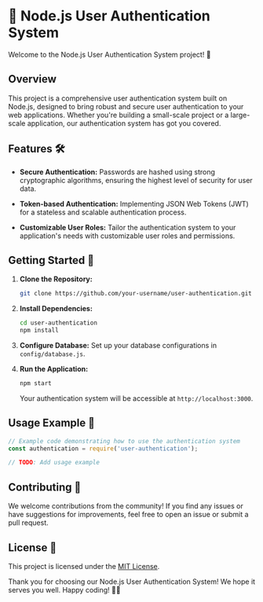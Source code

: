 # 🚀 Node.js User Authentication System

Welcome to the Node.js User Authentication System project! 🎉

## Overview

This project is a comprehensive user authentication system built on Node.js, designed to bring robust and secure user authentication to your web applications. Whether you're building a small-scale project or a large-scale application, our authentication system has got you covered.

## Features 🛠️

- **Secure Authentication:** Passwords are hashed using strong cryptographic algorithms, ensuring the highest level of security for user data.
  
- **Token-based Authentication:** Implementing JSON Web Tokens (JWT) for a stateless and scalable authentication process.
  
- **Customizable User Roles:** Tailor the authentication system to your application's needs with customizable user roles and permissions.

## Getting Started 🚦

1. **Clone the Repository:**
   ```bash
   git clone https://github.com/your-username/user-authentication.git
   ```

2. **Install Dependencies:**
   ```bash
   cd user-authentication
   npm install
   ```

3. **Configure Database:**
   Set up your database configurations in `config/database.js`.

4. **Run the Application:**
   ```bash
   npm start
   ```

   Your authentication system will be accessible at `http://localhost:3000`.

## Usage Example 🚀

```javascript
// Example code demonstrating how to use the authentication system
const authentication = require('user-authentication');

// TODO: Add usage example
```

## Contributing 🤝

We welcome contributions from the community! If you find any issues or have suggestions for improvements, feel free to open an issue or submit a pull request.

## License 📄

This project is licensed under the [MIT License](LICENSE).

Thank you for choosing our Node.js User Authentication System! We hope it serves you well. Happy coding! 🚀✨

